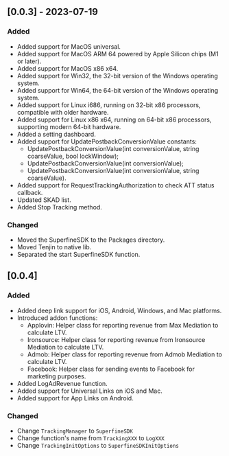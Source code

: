 ## [0.0.3] - 2023-07-19

### Added

- Added support for MacOS universal.
- Added support for MacOS ARM 64 powered by Apple Silicon chips (M1 or later).
- Added support for MacOS x86 x64.
- Added support for Win32, the 32-bit version of the Windows operating system.
- Added support for Win64, the 64-bit version of the Windows operating system.
- Added support for Linux i686, running on 32-bit x86 processors, compatible with older hardware.
- Added support for Linux x86 x64, running on 64-bit x86 processors, supporting modern 64-bit hardware.
- Added a setting dashboard.
- Added support for UpdatePostbackConversionValue constants:
  - UpdatePostbackConversionValue(int conversionValue, string coarseValue, bool lockWindow);
  - UpdatePostbackConversionValue(int conversionValue);
  - UpdatePostbackConversionValue(int conversionValue, string coarseValue).
- Added support for RequestTrackingAuthorization to check ATT status callback.
- Updated SKAD list.
- Added Stop Tracking method.

### Changed

- Moved the SuperfineSDK to the Packages directory.
- Moved Tenjin to native lib.
- Separated the start SuperfineSDK function.

## [0.0.4]

### Added

- Added deep link support for iOS, Android, Windows, and Mac platforms.
- Introduced addon functions:
  - Applovin: Helper class for reporting revenue from Max Mediation to calculate LTV.
  - Ironsource: Helper class for reporting revenue from Ironsource Mediation to calculate LTV.
  - Admob: Helper class for reporting revenue from Admob Mediation to calculate LTV.
  - Facebook: Helper class for sending events to Facebook for marketing purposes.
- Added LogAdRevenue function.
- Added support for Universal Links on iOS and Mac.
- Added support for App Links on Android.

### Changed
- Change `TrackingManager` to `SuperfineSDK`
- Change function's name from `TrackingXXX` to `LogXXX`
- Change `TrackingInitOptions` to `SuperfineSDKInitOptions`